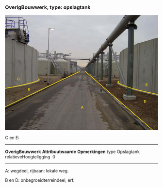 <div>

### OverigBouwwerk, type: opslagtank

![](media/image66.jpg)

C en E:

  ------------------------ --------------------- -----------------
  **OverigBouwwerk**       **Attribuutwaarde**   **Opmerkingen**
  type                     Opslagtank             
  relatieveHoogteligging    0                     
  ------------------------ --------------------- -----------------

A: wegdeel, rijbaan: lokale weg.

B en D: onbegroeidterreindeel, erf.

</div>
